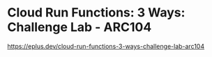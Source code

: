 # Cloud Run Functions: 3 Ways: Challenge Lab - ARC104

<https://eplus.dev/cloud-run-functions-3-ways-challenge-lab-arc104>